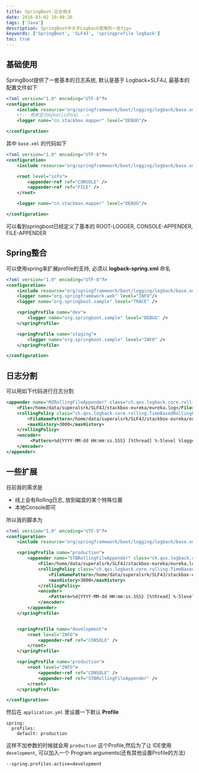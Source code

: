 ```yaml
---
title: SpringBoot-日志相关
date: 2016-03-02 19:49:26
tags: ['Java']
description: SpringBoot中关于Logback使用的一些tips
keywords: ['SpringBoot', 'SLF4J', 'springprofile logback']
toc: true
---
```



## 基础使用

SpringBoot提供了一套基本的日志系统, 默认是基于 Logback+SLF4J, 最基本的配置文件如下

<!-- more -->

```xml
<?xml version="1.0" encoding="UTF-8"?>
<configuration>
    <include resource="org/springframework/boot/logging/logback/base.xml" />
	<!-- 用来显示mybatis的sql -->
    <logger name="cn.stackbox.mapper" level="DEBUG"/>

</configuration>
```

其中 `base.xml` 的代码如下

```xml
<?xml version="1.0" encoding="UTF-8"?>
<configuration>
    <include resource="org/springframework/boot/logging/logback/base.xml" />

    <root level="info">
        <appender-ref ref="CONSOLE" />
        <appender-ref ref="FILE" />
    </root>

    <logger name="cn.stackbox.mapper" level="DEBUG"/>

</configuration>
```

可以看到springboot已经定义了基本的 ROOT-LOGGER, CONSOLE-APPENDER, FILE-APPENDER


## Spring整合

可以使用spring来扩展profile的支持, 必须以 **logback-spring.xml** 命名

```xml
<?xml version="1.0" encoding="UTF-8"?>
<configuration>
    <include resource="org/springframework/boot/logging/logback/base.xml" />
    <logger name="org.springframework.web" level="INFO"/>
    <logger name="org.springboot.sample" level="TRACE" />

    <springProfile name="dev">
        <logger name="org.springboot.sample" level="DEBUG" />
    </springProfile>

    <springProfile name="staging">
        <logger name="org.springboot.sample" level="INFO" />
    </springProfile>

</configuration>
```

## 日志分割

可以用如下代码进行日志分割

```xml
<appender name="MZRollingFileAppender" class="ch.qos.logback.core.rolling.RollingFileAppender">
    <File>/home/data/superalsrk/SLF4J/stackbox-eureka/eureka.log</File>
    <rollingPolicy class="ch.qos.logback.core.rolling.TimeBasedRollingPolicy">
        <FileNamePattern>/home/data/superalsrk/SLF4J/stackbox-eureka/eureka.%d{yyyy-MM-dd}.log</FileNamePattern>
        <maxHistory>3000</maxHistory>
    </rollingPolicy>
    <encoder>
         <Pattern>%d{YYYY-MM-dd HH:mm:ss.SSS} [%thread] %-5level %logger{35} - %msg %n</Pattern>
    </encoder>
</appender>
```

## 一些扩展

目前我的需求是

+ 线上会有Rolling日志, 放到磁盘的某个特殊位置
+ 本地Console即可

所以我的脚本为

```xml
<?xml version="1.0" encoding="UTF-8"?>
<configuration>
    <include resource="org/springframework/boot/logging/logback/base.xml" />

    <springProfile name="production">
        <appender name="STBRollingFileAppender" class="ch.qos.logback.core.rolling.RollingFileAppender">
            <File>/home/data/superalsrk/SLF4J/stackbox-eureka/eureka.log</File>
            <rollingPolicy class="ch.qos.logback.core.rolling.TimeBasedRollingPolicy">
                <FileNamePattern>/home/data/superalsrk/SLF4J/stackbox-eureka/eureka.%d{yyyy-MM-dd}.log</FileNamePattern>
                <maxHistory>3000</maxHistory>
            </rollingPolicy>
            <encoder>
                <Pattern>%d{YYYY-MM-dd HH:mm:ss.SSS} [%thread] %-5level %logger{35} - %msg %n</Pattern>
            </encoder>
        </appender>
    </springProfile>


    <springProfile name="development">
        <root level="INFO">
            <appender-ref ref="CONSOLE" />
        </root>
    </springProfile>

    <springProfile name="production">
        <root level="INFO">
            <appender-ref ref="CONSOLE" />
            <appender-ref ref="STBRollingFileAppender" />
        </root>
    </springProfile>

</configuration>
```

然后在 `application.yml` 里设置一下默认 **Profile**

```
spring:
  profiles:
    default: production
```

这样不加参数的时候就会用 `production` 这个Profile,然后为了让 IDE使用 `development`, 可以加入一个 Program arguments(还有其他设置Profile的方法)

```
--spring.profiles.active=development
```



